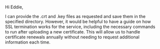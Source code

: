 Hi Eddie,

I can provide the .crt and .key files as requested and save them in the specified directory. However, it would be helpful to have a guide on how SSL termination works for the service, including the necessary commands to run after uploading a new certificate. This will allow us to handle certificate renewals annually without needing to request additional information each time.
